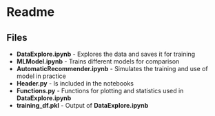 # Readme
## Files
* **DataExplore.ipynb** - Explores the data and saves it for training
* **MLModel.ipynb** - Trains different models for comparison
* **AutomaticRecommender.ipynb** - Simulates the training and use of model in practice
* **Header.py** - Is included in the notebooks
* **Functions.py** - Functions for plotting and statistics used in **DataExplore.ipynb**
* **training_df.pkl** - Output of **DataExplore.ipynb** 

